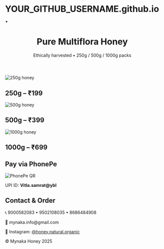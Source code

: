 # YOUR_GITHUB_USERNAME.github.io.
<!DOCTYPE html>
<html lang="en">
<head>
  <meta charset="UTF-8" />
  <meta name="viewport" content="width=device-width, initial-scale=1.0" />
  <title>Mynaka Honey Shop</title>
  <link rel="stylesheet" href="styles.css">
</head>
<body>
  <header class="hero">
    <h1>Pure Multiflora Honey</h1>
    <p>Ethically harvested • 250g / 500g / 1000g packs</p>
  </header>

  <section class="products">
    <div class="product">
      <img src="images/250g.jpg" alt="250g honey">
      <h2>250g – ₹199</h2>
    </div>
    <div class="product">
      <img src="images/500g.jpg" alt="500g honey">
      <h2>500g – ₹399</h2>
    </div>
    <div class="product">
      <img src="images/1000g.jpg" alt="1000g honey">
      <h2>1000g – ₹699</h2>
    </div>
  </section>

  <section class="payment">
    <h2>Pay via PhonePe</h2>
    <img src="images/upi-qr.jpg" alt="PhonePe QR">
    <p>UPI ID: <strong>Vitla.samrat@ybl</strong></p>
  </section>

  <section class="contact">
    <h2>Contact & Order</h2>
    <p>📞 9000582083 • 9502108035 • 8686484908</p>
    <p>📧 mynaka.info@gmail.com</p>
    <p>📸 Instagram: <a href="https://instagram.com/honey.natural.organic" target="_blank">@honey.natural.organic</a></p>
  </section>

  <footer>
    <p>&copy; Mynaka Honey 2025</p>
  </footer>
</body>
</html>
